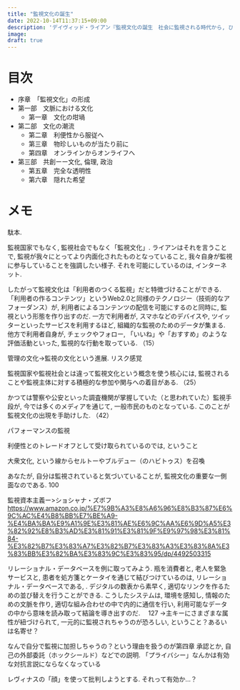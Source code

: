 ```yaml
---
title: "監視文化の誕生"
date: 2022-10-14T11:37:15+09:00
description: 'デイヴィッド・ライアン『監視文化の誕生　社会に監視される時代から, ひとびとが進んで監視する時代へ』（青土社, 2019）'
image: 
draft: true
---
```


# 目次
- 序章　「監視文化」の形成
- 第一部　文脈における文化
    - 第一章　文化の坩堝
- 第二部　文化の潮流
    - 第二章　利便性から服従へ
    - 第三章　物珍しいものが当たり前に
    - 第四章　オンラインからオンライフへ
- 第三部　共創ーー文化, 倫理, 政治
    - 第五章　完全な透明性
    - 第六章　隠れた希望

# メモ
駄本. 


監視国家でもなく, 監視社会でもなく「監視文化」. 
ライアンはそれを言うことで, 監視が我々にとってより内面化されたものとなっていること, 我々自身が監視に参与していることを強調したい様子. 
それを可能にしているのは, インターネット. 

したがって監視文化は「利用者のつくる監視」だと特徴づけることができる. 「利用者の作るコンテンツ」というWeb2.0と同様のテクノロジー（技術的なアフォーダンス）が, 利用者によるコンテンツの配信を可能にするのと同時に, 監視という形態を作り出すのだ. 一方で利用者が, スマホなどのデバイスや, ツイッターといったサービスを利用するほど, 組織的な監視のためのデータが集まる. 他方で利用者自身が, チェックやフォロー, 「いいね」や「おすすめ」のような評価活動といった, 監視的な行動を取っている. （15）

管理の文化→監視の文化という進展. リスク感覚

監視国家や監視社会とは違って監視文化という概念を使う核心には, 監視されることや監視主体に対する積極的な参加や関与への着目がある. （25）

かつては警察や公安といった調査機関が掌握していた（と思われていた）監視手段が, 今では多くのメディアを通じて, 一般市民のものとなっている. このことが監視文化の出現を手助けした. （42）

パフォーマンスの監視　　　

利便性とのトレードオフとして受け取られているのでは, ということ

大衆文化, という線からセルトーやブルデュー（のハビトゥス）を召喚

あなたが, 自分は監視されていると気づいていることが, 監視文化の重要な一側面なのである. 100

監視資本主義ー>ショシャナ・ズボフ　https://www.amazon.co.jp/%E7%9B%A3%E8%A6%96%E8%B3%87%E6%9C%AC%E4%B8%BB%E7%BE%A9-%E4%BA%BA%E9%A1%9E%E3%81%AE%E6%9C%AA%E6%9D%A5%E3%82%92%E8%B3%AD%E3%81%91%E3%81%9F%E9%97%98%E3%81%84-%E3%82%B7%E3%83%A7%E3%82%B7%E3%83%A3%E3%83%8A%E3%83%BB%E3%82%BA%E3%83%9C%E3%83%95/dp/4492503315

リレーショナル・データベースを例に取ってみよう. 瓶を消費者と, 老人を緊急サービスと, 患者を処方箋とケータイを通じて結びつけているのは, リレーショナル・データベースである, . デジタルの数表から素早く, 適切なリンクを作るための並び替えを行うことができる. こうしたシステムは, 環境を感知し, 情報のための文脈を作り, 適切な組み合わせの中で内的に通信を行い, 利用可能なデータの中から意味を読み取って結論を導き出すのだ. 　127
→主キーにさまざまな属性が紐づけられて, 一元的に監視されちゃうのが恐ろしい, ということ？あるいは名寄せ？

なんで自分で監視に加担しちゃうの？という理由を扱うのが第四章
承認とか, 自己の外部委託（ホックシールド）などでの説明. 「プライバシー」なんかは有効な対抗言説にならなくなっている

レヴィナスの「顔」を使って批判しようとする. それって有効か…？
